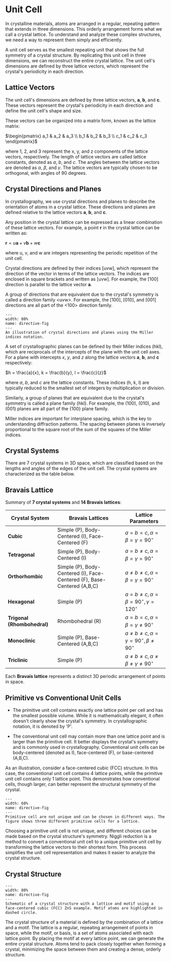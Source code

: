 # Unit Cell

In crystalline materials, atoms are arranged in a regular, repeating pattern that extends in three dimensions. This orderly arrangement forms what we call a crystal lattice. To understand and analyze these complex structures, we need a way to represent them simply and efficiently.

A unit cell serves as the smallest repeating unit that shows the full symmetry of a crystal structure. By replicating this unit cell in three dimensions, we can reconstruct the entire crystal lattice. The unit cell's dimensions are defined by three lattice vectors, which represent the crystal's periodicity in each direction.

## Lattice Vectors
The unit cell's dimensions are defined by three lattice vectors, $\mathbf{a}$, $\mathbf{b}$, and $\mathbf{c}$. These vectors represent the crystal's periodicity in each direction and define the unit cell's shape and size. 

These vectors can be organized into a matrix form, known as the lattice matrix:

$\begin{pmatrix} 
a_1 & a_2 & a_3 \\
b_1 & b_2 & b_3 \\
c_1 & c_2 & c_3
\end{pmatrix}$

where 1, 2, and 3 represent the x, y, and z components of the lattice vectors, respectively. The length of lattice vectors are called lattice constants, denoted as $a$, $b$, and $c$. The angles between the lattice vectors are denoted as $\alpha$, $\beta$, and $\gamma$. The lattice vectors are typically chosen to be orthogonal, with angles of 90 degrees.

## Crystal Directions and Planes
In crystallography, we use crystal directions and planes to describe the orientation of atoms in a crystal lattice. These directions and planes are defined relative to the lattice vectors $\mathbf{a}$, $\mathbf{b}$, and $\mathbf{c}$.

Any position in the crystal lattice can be expressed as a linear combination of these lattice vectors. For example, a point $\mathbf{r}$ in the crystal lattice can be written as:

$\mathbf{r} = u\mathbf{a} + v\mathbf{b} + w\mathbf{c}$

where u, v, and w are integers representing the periodic repetition of the unit cell.

Crystal directions are defined by their indices [uvw], which represent the direction of the vector in terms of the lattice vectors. The indices are enclosed in square brackets and written as [uvw]. For example, the [100] direction is parallel to the lattice vector $\mathbf{a}$. 

A group of directions that are equivalent due to the crystal's symmetry is called a direction family \<uvw\>. For example, the [100], [010], and [001] directions are all part of the <100> direction family.

```{figure} ../figures/miller_indices.png
---
width: 80%
name: directive-fig
---
An illustration of crystal directions and planes using the Miller indices notation.
```

A set of crystallographic planes can be defined by their Miller indices (hkl), which are reciprocals of the intercepts of the plane with the unit cell axes. For a plane with intercepts $x$, $y$, and $z$ along the lattice vectors $\mathbf{a}$, $\mathbf{b}$, and $\mathbf{c}$ respectively:

$h = \frac{a}{x}, k = \frac{b}{y}, l = \frac{c}{z}$

where $a$, $b$, and $c$ are the lattice constants. These indices (h, k, l) are typically reduced to the smallest set of integers by multiplication or division.

Similarly, a group of planes that are equivalent due to the crystal's symmetry is called a plane family {hkl}. For example, the (100), (010), and (001) planes are all part of the {100} plane family.

Miller indices are important for interplane spacing, which is the key to understanding diffraction patterns. The spacing between planes is inversely proportional to the square root of the sum of the squares of the Miller indices.


## Crystal Systems
There are 7 crystal systems in 3D space, which are classified based on the lengths and angles of the edges of the unit cell. The crystal systems are characterized as the table below.

## Bravais Lattice

Summary of **7 crystal systems** and **14 Bravais lattices**:

| **Crystal System** | **Bravais Lattices**                  | **Lattice Parameters**                                    |
|--------------------|--------------------------------------|---------------------------------------------------------|
| **Cubic**         | Simple (P), Body-Centered (I), Face-Centered (F) | $a = b = c, \alpha = \beta = \gamma = 90^\circ$ |
| **Tetragonal**    | Simple (P), Body-Centered (I)       | $a = b \neq c, \alpha = \beta = \gamma = 90^\circ$ |
| **Orthorhombic**  | Simple (P), Body-Centered (I), Face-Centered (F), Base-Centered (A,B,C) | $a \neq b \neq c, \alpha = \beta = \gamma = 90^\circ$ |
| **Hexagonal**     | Simple (P)                          | $a = b \neq c, \alpha = \beta = 90^\circ, \gamma = 120^\circ$ |
| **Trigonal (Rhombohedral)** | Rhombohedral (R)                 | $a = b = c, \alpha = \beta = \gamma \neq 90^\circ$ |
| **Monoclinic**    | Simple (P), Base-Centered (A,B,C)       | $a \neq b \neq c, \alpha = \gamma = 90^\circ, \beta \neq 90^\circ$ |
| **Triclinic**     | Simple (P)                          | $a \neq b \neq c, \alpha \neq \beta \neq \gamma \neq 90^\circ$ |

Each **Bravais lattice** represents a distinct 3D periodic arrangement of points in space.


## Primitive vs Conventional Unit Cells

- The primitive unit cell contains exactly one lattice point per cell and has the smallest possible volume. While it is mathematically elegant, it often doesn't clearly show the crystal's symmetry. In crystallographic notation, it is denoted by 'P'.

- The conventional unit cell may contain more than one lattice point and is larger than the primitive cell. It better displays the crystal's symmetry and is commonly used in crystallography. Conventional unit cells can be body-centered (denoted as I), face-centered (F), or base-centered (A,B,C).

As an illustration, consider a face-centered cubic (FCC) structure. In this case, the conventional unit cell contains 4 lattice points, while the primitive unit cell contains only 1 lattice point. This demonstrates how conventional cells, though larger, can better represent the structural symmetry of the crystal.

```{figure} ../figures/primitive_cell.png
---
width: 60%
name: directive-fig
---
Primitive cell are not unique and can be chosen in different ways. The figure shows three different primitive cells for a lattice.
```

Choosing a primitive unit cell is not unique, and different choices can be made based on the crystal structure's symmetry. Niggli reduction is a method to convert a conventional unit cell to a unique primitive unit cell by transforming the lattice vectors to their shortest form. This process simplifies the unit cell representation and makes it easier to analyze the crystal structure.

## Crystal Structure
```{figure} ../figures/motif.png
---
width: 80%
name: directive-fig
---
Schematic of a crystal structure with a lattice and motif using a face-centered cubic (FCC) ZnS example. Motif atoms are highlighted in dashed circle.
```
The crystal structure of a material is defined by the combination of a lattice and a motif. The lattice is a regular, repeating arrangement of points in space, while the motif, or basis, is a set of atoms associated with each lattice point. By placing the motif at every lattice point, we can generate the entire crystal structure. Atoms tend to pack closely together when forming a crystal, minimizing the space between them and creating a dense, orderly structure.
